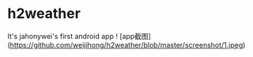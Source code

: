 # h2weather
It's jahonywei's first android app
! [app截图] (https://github.com/weijihong/h2weather/blob/master/screenshot/1.jpeg)
